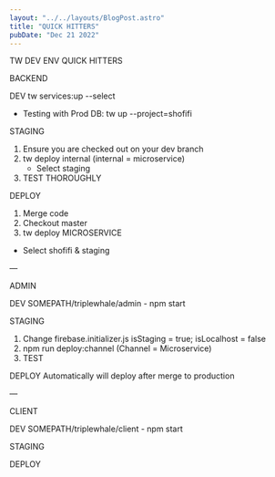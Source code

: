 ```yaml
---
layout: "../../layouts/BlogPost.astro"
title: "QUICK HITTERS"
pubDate: "Dec 21 2022"
---
```


TW DEV ENV QUICK HITTERS


BACKEND

DEV
tw services:up --select

* Testing with Prod DB:
tw up <services> --project=shofifi

STAGING
1. Ensure you are checked out on your dev branch
2. tw deploy internal (internal = microservice)
    * Select staging
3. TEST THOROUGHLY

DEPLOY
1. Merge code
2. Checkout master
3. tw deploy MICROSERVICE
* Select shofifi & staging

—

ADMIN

DEV
SOMEPATH/triplewhale/admin - npm start

STAGING
1. Change firebase.initializer.js isStaging = true; isLocalhost = false
2. npm run deploy:channel (Channel = Microservice)
3. TEST

DEPLOY
Automatically will deploy after merge to production

—

CLIENT

DEV
SOMEPATH/triplewhale/client - npm start

STAGING


DEPLOY




